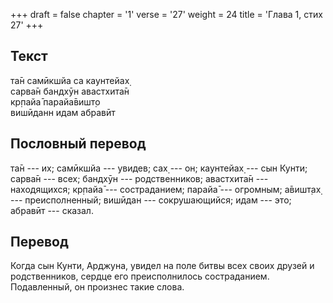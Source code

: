 +++
draft = false
chapter = '1'
verse = '27'
weight = 24
title = 'Глава 1, стих 27'
+++
## Текст

та̄н самӣкшйа са каунтейах̣  
сарва̄н бандхӯн авастхита̄н  
кр̣пайа̄ парайа̄вишт̣о  
вишӣданн идам абравӣт

## Пословный перевод

та̄н --- их; самӣкшйа --- увидев; сах̣ --- он; каунтейах̣ --- сын Кунти;
сарва̄н --- всех; бандхӯн --- родственников; авастхита̄н --- находящихся;
кр̣пайа̄ --- состраданием; парайа̄ --- огромным; а̄вишт̣ах̣ ---
преисполненный; вишӣдан --- сокрушающийся; идам --- это; абравӣт ---
сказал.

## Перевод

Когда сын Кунти, Арджуна, увидел на поле битвы всех своих друзей и
родственников, сердце его преисполнилось состраданием. Подавленный, он
произнес такие слова.
